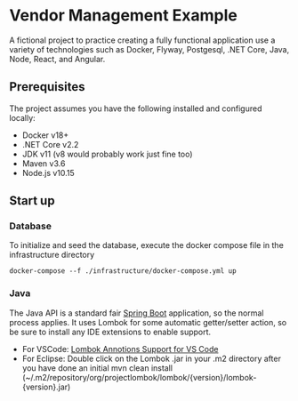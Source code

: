 # Vendor Management Example
A fictional project to practice creating a fully functional application use a
variety of technologies such as Docker, Flyway, Postgesql, .NET Core, Java,
Node, React, and Angular.

## Prerequisites
The project assumes you have the following installed and configured locally:

- Docker v18+
- .NET Core v2.2
- JDK v11 (v8 would probably work just fine too)
- Maven v3.6
- Node.js v10.15

## Start up

### Database
To initialize and seed the database, execute the docker compose file in the infrastructure directory

```
docker-compose --f ./infrastructure/docker-compose.yml up
```

### Java
The Java API is a standard fair [Spring Boot](https://spring.io/projects/spring-boot) application, so the normal process applies. It uses Lombok for some automatic getter/setter action, so be sure to install any IDE extensions to enable support.
 - For VSCode: [Lombok Annotions Support for VS Code](https://marketplace.visualstudio.com/items?itemName=GabrielBB.vscode-lombok)
 - For Eclipse: Double click on the Lombok .jar in your .m2 directory after you have done an initial mvn clean install (~/.m2/repository/org/projectlombok/lombok/{version}/lombok-{version}.jar)

